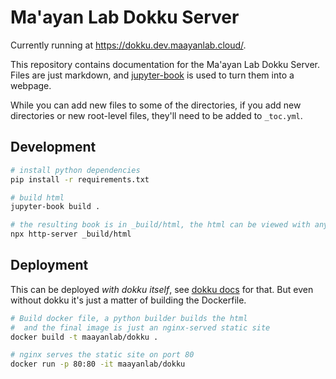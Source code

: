 # Ma'ayan Lab Dokku Server

Currently running at <https://dokku.dev.maayanlab.cloud/>.

This repository contains documentation for the Ma'ayan Lab Dokku Server. Files are just markdown, and [jupyter-book](https://jupyterbook.org/) is used to turn them into a webpage.

While you can add new files to some of the directories, if you add new directories or new root-level files, they'll need to be added to `_toc.yml`.

## Development

```bash
# install python dependencies
pip install -r requirements.txt

# build html
jupyter-book build .

# the resulting book is in _build/html, the html can be viewed with any static web browser (including just opening _build/html/index.html in your browser)
npx http-server _build/html
```

## Deployment

This can be deployed *with dokku itself*, see [dokku docs](./user/30-deploy.md) for that. But even without dokku it's just a matter of building the Dockerfile.

```bash
# Build docker file, a python builder builds the html
#  and the final image is just an nginx-served static site
docker build -t maayanlab/dokku .

# nginx serves the static site on port 80
docker run -p 80:80 -it maayanlab/dokku
```
